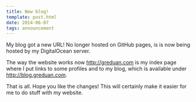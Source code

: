 ```yaml
---
title: New blog!
template: post.html
date: 2014-06-07
tags: announcement
---
```


My blog got a new URL!  No longer hosted on GitHub pages, is is now being hosted
by my DigitalOcean server.

The way the website works now <http://greduan.com> is my index page where I put
links to some profiles and to my blog, which is available under
<http://blog.greduan.com>.

That is all.  Hope you like the changes!  This will certainly make it easier for
me to do stuff with my website.
